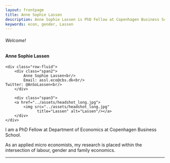 ```yaml
---
layout: frontpage
title: Anne Sophie Lassen
description: Anne Sophie Lassen is PhD Fellow at Copenhagen Business School.
keywords: econ, gender, Lassen
---
```


###### Welcome!
<div class="container">
<h4><a name="Contact">Anne Sophie Lassen</a></h4>

    <div class="row-fluid">
        <div class="span2">
            Anne Sophie Lassen<br/>
            Email: assl.eco@cbs.dk<br/>
	Twitter: @AnSoLassen<br/>
        </div>

        <div class="span3">
        <a href="../assets/headshot_long.jpg">
            <img src="../assets/headshot_long.jpg"
                  title="Lassen" alt="Lassen"/></a>
        </div>
    </div>
</div>

I am a PhD Fellow at Department of Economics at Copenhagen Business School. 

As an applied micro economists, my research is placed within the intersection of labour, gender and family economics. 


---




